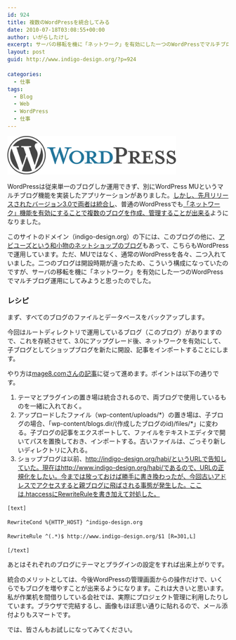 ```yaml
---
id: 924
title: 複数のWordPressを統合してみる
date: 2010-07-18T03:08:55+00:00
author: いがらしたけし
excerpt: サーバの移転を機に「ネットワーク」を有効にした一つのWordPressでマルチブログ運用にしてみようと思ったのでした。
layout: post
guid: http://www.indigo-design.org/?p=924

categories:
  - 仕事
tags:
  - Blog
  - Web
  - WordPress
  - 仕事
---
```

<img src="/wp-content/uploads/2010/07/wordpress-logo-hoz-rgb.gif" alt="wordpress logo" width="384" height="87" class="alignnone size-full wp-image-935" />

WordPressは従来単一のブログしか運用できず、別にWordPress MUというマルチブログ機能を実装したアプリケーションがありました。[しかし、先月リリースされたバージョン3.0で両者は統合し](http://ja.wordpress.org/2010/06/18/thelonious/)、普通のWordPressでも[「ネットワーク」機能を有効にすることで複数のブログを作成、管理することが出来る](http://mage8.com/multiple-blogs-on-wordpress.html)ようになりました。

このサイトのドメイン（indigo-design.org）の下には、このブログの他に、[アビユーズという和小物のネットショップのブログ](http://www.indigo-design.org/habi/)もあって、こちらもWordPressで運用しています。ただ、MUではなく、通常のWordPressを各々、二つ入れていました。二つのブログは開設時期が違ったため、こういう構成になっていたのですが、サーバの移転を機に「ネットワーク」を有効にした一つのWordPressでマルチブログ運用にしてみようと思ったのでした。

### レシピ

まず、すべてのブログのファイルとデータベースをバックアップします。

今回はルートディレクトリで運用しているブログ（このブログ）がありますので、これを存続させて、3.0にアップグレード後、ネットワークを有効にして、子ブログとしてショップブログを新たに開設、記事をインポートすることにします。

やり方は[mage8.comさんの記事](http://mage8.com/multiple-blogs-on-wordpress.html)に従って進めます。ポイントは以下の通りです。

  1. テーマとプラグインの置き場は統合されるので、両ブログで使用しているものを一緒に入れておく。
  2. アップロードしたファイル（wp-content/uploads/\*）の置き場は、子ブログの場合、「wp-content/blogs.dir/(作成したブログのid)/files/\*」に変わる。子ブログの記事をエクスポートして、ファイルをテキストエディタで開いてパスを置換しておき、インポートする。古いファイルは、ごっそり新しいディレクトリに入れる。
  3. ショップブログは以前、http://indigo-design.org/habi/というURLで告知していた。現在はhttp://www.indigo-design.org/habi/であるので、URLの正規化をしたい。今までは放っておけば勝手に書き換わったが、今回古いアドレスでアクセスすると親ブログに飛ばされる事態が発生した。ここは.htaccessにRewriteRuleを書き加えて対処した。
  
    [text]
  
    RewriteCond %{HTTP_HOST} ^indigo-design.org
  
    RewriteRule ^(.*)$ http://www.indigo-design.org/$1 [R=301,L]
  
    [/text] 

あとはそれぞれのブログにテーマとプラグインの設定をすれば出来上がりです。

統合のメリットとしては、今後WordPressの管理画面からの操作だけで、いくらでもブログを増やすことが出来るようになります。これは大きいと思います。私が作業机を間借りしている会社では、実際にプロジェクト管理に利用したりしています。ブラウザで完結するし、画像もほぼ思い通りに貼れるので、メール添付よりもスマートです。

では、皆さんもお試しになってみてください。
